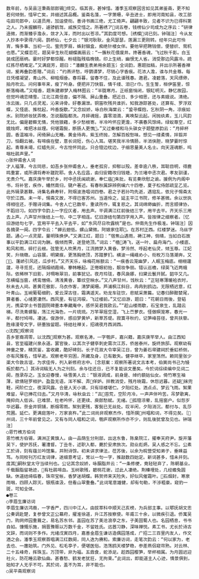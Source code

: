 <!-- { "loadSidebar": true } -->
    数年前，与吴县汪秉斋部郎锡缔交。临其丧，甚悼惜。潘季玉观察因言如见其弟鉴斋，更不知若何倾倒，惜早亡矣，并细述其品概。鉴斋名藻，一字箫珊，辛丑进士，即用河南知县，改工部屯田司郎中，以道员用，加运使衔。善诗书画三绝，尤工倚声。翩翩丰致，见者不识为已得科第之人。乃未握麟符，遽骖鹤驾，戚族交惜之。所著绣ア词五卷，钱楞仙少司成为之序云：“研律造微，而渐臻乎澹永，敛才入浑，而时出以苍凉。”其韵度可想。［绣蝶词已刻。钟瑞注］今从友人抄本中录得六阕。鹊桥仙，七夕云：“银河耿耿，金风瑟瑟，莲漏三更刚转。经年只此可怜宵，悔多事、当初一见。萤兜罗扇，蛛封钿盒，痴绝针楼女伴。要他早把聘钱偿，便替织、鸳机也愿。”又蝶恋花，题吴辛生秋花蝴蝶画扇云：“一簇秋花偎废井。搀著香魂，飞过秋千影。白玉装成团扇柄。霎时好梦都惊醒。粉褪脂残临晚镜。印上生绡，幽恨无人省。消受那边风露冷。疏红拣尽栖难定。”又满庭芳，题曰：“潘麟生表弟用余题玉氵全词韵，惠题拙稿，并出示所著香禅词，爰再叠韵答赠。”词云：“约燕评愁，呼鹦谭梦，尽销心字香痕。花浓人澹，谁与共金尊。每日凭楼凝望，青山外、柳暗烟昏。春将暮，留春不住，及此谱残春。邀君。凌碧落，天风缥缈，拍月吹云。问何事年来，瘦了吟身。便把并刀快翦，情千缕、泪已г巾。生生誓，桓伊笛里，惊断落梅魂。”又暗香，题朱建卿梦入梅林图云：“半胧寒月。正纸窗悄闭，银缸明灭。静忆故园，但觉吟魂恋晴雪。江北江南信杳，偏不隔、屏山重叠。把近日、多少相思，还与素娥说。清绝。冻云拨。只几点灵淞，沁来诗骨。好春漏泄。铜笛吹残共谁折。知我游踪甚处，还算有、罗浮双蝶，又怪底、推枕起，吟香旋歇。”又念奴娇，咏白秋海棠云：“蛩寻蝶抱，乞秋阴一角，凉痕如水。别院娇妆犹弄晚，怎说胭脂都洗。月碎魂摇，露零泪滴，离唤梨云起。闲抛纨素，玉儿风韵无比。偏是碧藓无情，凭他狼藉，多少愁根寄。半冷吟怀应更澹，不袭春风馀绮。绿蚁尊空，红娥烛烬，难把冰丝理。何堪霜鬓，断肠人更憔。”又过秦楼和马头驿女子题壁原韵云：“月碎杯圆，香温袖冷，闲倚屏山无睡。黄金待冉，紫玉终抛，怎解百般愁味。想见一缕柔情，拌翦并刀，怕翻云被。有啼痕在壁，意长词短，伤心人耳。堪笑我半冷情肠，半消侠胆，晓梦霎时惊起。青尊未竭，红蜡先灰，今古怆怀同此。只合镫边枕边，子细思量美人名士。向天涯魂断，呜咽杜鹃声里。”
    ○张仲甫舍人词
    才人福薄，今古同悲，如吾乡张仲甫舍人，垂老孤穷，抑郁以殁。差幸逾八秩，耳聪目明，得鹿鸣重宴，或所谓将寿补蹉跎耶。舍人名应昌，由归安籍改归钱塘，为兰堵中丞次君。孝友驯谨，无贵介气。嘉庆庚午举於乡，时中丞抚闽疏谢，奉仁庙朱批，有览奏欣慰之谕。援例为内阁中书，将补官，疾作，幡然南归，键户著述。有春秋属辞辨例编六十四卷，夏子松侍郎疏呈乙览。此外辑录甚夥。诗集名彝寿轩，附烟波渔唱词四卷。君之子若孙均先逝，遇寇乱，依兄子惕斋太守於江西。未一年，惕斋又故，不得已客苏州。当道怜之，延主平江书院，修羊甚微。余以世执得相往还，手赠诗词集。今舍人亡已数年，重读所作，辄复悲之。其词绵缈幽折，而言顺律协，不蹈旧习。如四字令韵上一字应仄者，用去声。平调满江红前後结三字，用平去平。齐天乐三用去上声。八声甘州後结上一句，中二字相连。忆旧游结句第四字用入声。皆按律之细察者。［忆旧游结句七字，宜用平平去入平去平，如“东风尽日吹露桃”是也。仲南先生作极准。钟瑞注］因各摘录一阕。四字令云：“蝉云翅低。螺山黛微。阿娘家住耶。在苏村正西。红楼梦迷。乌丝字题。通心一点灵犀。量明珠换伊。”又满江红，题曰：“宿焦山遇雨，祷江神，倘晴，当如白石故事以平韵满江红词为酬。俄倾而霁，遂登绝顶。”词云：“樯涛飞，送一叶、扁舟海门。小楼底、和风和雨，碎打云根。弦管无人吹黑月，江流拥梦入黄昏。梦泠然、呼起老仙灵，倾玉尊。江妃笑，升晓暾。山容展，明黛痕，更荡胸绝顶，苏踏萝扪。横波一绳峨め小，衔枚万马落潮奔。又、蓬峤引风还，瓜步村。”又齐天乐，咏梅花帐额云：“一痕香云笼幽梦，人眠玉梅底。栩栩蘧蘧，寻寻觅觅，还隔烟绡霞绮。搴帏睡起。正倦眼初抬，靓妆争丽。错认巡檐，绿英飞近两蛾际。依稀林下旧影，对啁啾翠羽，前事犹记。夜月玲珑，春风袅娜，扫黛云鬟开腻。韶华又几。怎横幅当窗，绣鸾憎倚。清浅黄昏，簟纹空映水。”又八声甘州，饯秋云：“正轻寒薄暖袷衣时，秋未去人间。甚黄花傲影，乌衣作客，清梦阑珊。芦浦枫江斜日，冉冉到鸥边。无限栖迟意，红叶青山。玉碗葡萄细酌，爱云深古径，霜满遥天。劝龙车驻饮，悲赋采萧篇。记春归醉酣婪尾，算者番、心绪更凄然。西风里，有征鸿唳，飞过楼前。”又忆旧游，题曰：“花朝日雨後，登韬光，携梁学士书普圆院碑墨本奉藏庵中，感怀吴君我欧云。”“趁山楼雨歇，石宝泉生，乱踏云梯。尽洗青螺髻，荡江光海色，一片琉琉。万竿翠摇空湿，飞上苎萝衣。怪做暝笼寒，春光一半，都付鸠啼。凄迷。俊游伴，感旧梦黄垆，新草苏堤。寂寞寻秋约，记笋峰苔径，曾共扶藜。胜缘漫夸文字，研墨独留题。待结社禅关，招魂夜月西涧西。
    ○沈西观察词
    吾乡宦裔凋零，以沈西观察为甚。观察名涛，一字匏庐，嘉兴籍，嘉庆庚竿举人。由江西知县，官至福建兴泉永道。罢官後，以其次子健亭刺史需次江苏，侨居泰州，旋终旅邸。观察幼有神童之誉，精赏鉴，富收藏，酷好碑刻。长子花溆大令宰吴江日，曾为姜石帚建祠於垂虹桥侧，亦有风雅名，惜早逝。观察老年穷困，所藏及身，已有散失。健亭继卒，家室荡然。赖同里张少渠大令敦古谊，为求佳传，列入新修府志中。［念慈案：观察所著说文古本考，伯寅尚书己为锓板於都门。］其诗词稿无人为之刊刻。余与往还日，已不复能谈文墨矣。今於词综续编中见词二阕，亟录存之。玉女迎春慢，咏雪美人云：“银液调成，前身是、绰约藐姑仙女。倚竹寒生袖薄，欲倩轻罗相护。盈盈无语，浑不解、弄佯妒。拌教消受，残月晓霜，休怨迟暮。还疑袜兜鞋，闲阶伫立，夜深风露。合是人天小谪，只有琼楼堪伫。夕阳红处。洒点点、梦云飞雨。絮果难留，早已捧花归去。”又月华清，咏秋虫云：“古苔荒，空阶月冷，一声声伴吟苦。吊梦歌离，掩抑向人低诉。已难禁、杜老吟怀，还更续、庾郎愁赋。无绪。孤镫凉晕，乱摇窗户。似怨岁华迟暮。奈金井铜铺，断烟零雨。絮到更残，客鬓已无丝处。叹半闲，夕阳消沉，都付与、乱莎荒圃。延伫。更满庭落叶，万家哀杵。”此二词尚非观察杰作，惜所撰州唱和词，不得见矣。［州词，三十年前曾见之。又有与同人唱和之词，匏庐观察所作亦不少，则乱後犹曾及见也。钟瑞注］
    ○恩竹樵方伯词
    恩竹樵方伯锡，满洲正黄旗人。由一品荫生分刑部，出这东鲁，陈臬院江，擢奉天府尹。旋开藩吴下，使护苏抚，署漕督。丁丑冬，述职入都，薨於安肃旅次。勋业彪炳，吴人感之不忘。公素工於诗，刻有蕴兰吟馆集，并附诗馀。初未讲求律法，莅苏後，以余为皖营受知弟子，垂睐益笃。与同校刊万红友词律，遂细意考证，常以一句一字，推敲数四始定。新词甚多，惜未并刻。度其嗣秋堂太守当续刊也。公记其念奴娇，咏胭脂井云：“一条修绠，竟轻轻弃了，陈朝基业。千载胭脂留艳迹，有杜鹃啼血。玉树歌残，碧桃花谢，过此人凄绝。荆榛埋处，几经蟾兔圆缺。休道结绮临春，珠帘宝帐，香梦迷胡蝶。韩贺师来天险失，好似风催霜叶。石烟封，寒泉雨咽，四顾人踪灭。银瓶谁汲，但看山翠重叠。”此词笔意雄健，却有句勒，不涉粗豪。窥豹一斑，可知全体。
    ●卷三
    ○李眉生廉访词
    李眉生廉访鸿裔，一字香严，四川中江人。由拔萃科中顺天己亥榜，为兵部主事。以鄂抚胡文忠公奏调赴楚，复参曾文正公幕府，擢淮徐道，升江苏按察使。年甫三十余，以微疾引退。侨寓吴门，购网师园重葺之，易名苏东邻。盖园在苏了美沧浪亭之东，子美固蜀人也。名园栖息，书书自如。慷慨乐施，捐晋豫赈以万数千金，不留姓氏。远嚣习静，深味禅悦。素工书，尤长於诗古文辞，而词则不多作。光绪戊寅四月，嘉善金眉生谦访造偶园落成，广招二三百里内友人，作文酒之会。潘季玉观察首唱满江红数阕，同人迭为赓和。索廉访词，走笔次韵云：“何以家为，老去也、一廛始筑。门外见、松毛亭子，便堪医俗。浩荡鸥天楼梦稳，参差燕侣窥帘熟。对云林、二十五峰奇，挥珠玉。万顶带，非为福。五鼎食，蛇添足。趁西园樱笋，举杯相属。为月圆迟迎社火，防花睡云歌仙曲。甚春愁、鹤发老犹狂，无拘束。”此词出，即能道主人心迹，情景俱到，始知才人无乎不可。其於词，盖不为耳，非不能也。
    ○吴平斋观察词
